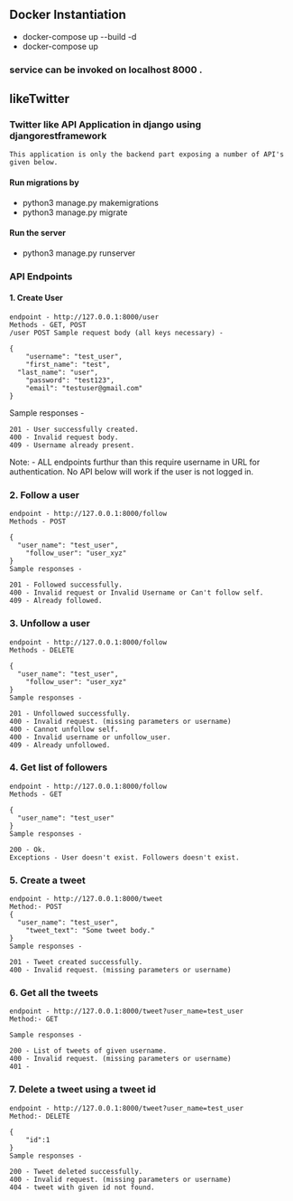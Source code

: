 ## Docker Instantiation
- docker-compose up --build -d
- docker-compose up
### service can be invoked on localhost 8000 .

## likeTwitter

### Twitter like API Application in django using djangorestframework
~~~
This application is only the backend part exposing a number of API's given below.
~~~

#### Run migrations by
- python3 manage.py makemigrations
- python3 manage.py migrate
#### Run the server 
- python3 manage.py runserver

### API Endpoints 

#### 1. Create User
~~~
endpoint - http://127.0.0.1:8000/user 
Methods - GET, POST
/user POST Sample request body (all keys necessary) -

{
	"username": "test_user",
	"first_name": "test",
  "last_name": "user",
	"password": "test123",
	"email": "testuser@gmail.com"
}
~~~
Sample responses -
~~~
201 - User successfully created.
400 - Invalid request body.
409 - Username already present.
~~~
Note: - ALL endpoints furthur than this require username in URL for authentication. No API below will work if the user is not logged in.

### 2. Follow a user
~~~
endpoint - http://127.0.0.1:8000/follow 
Methods - POST

{
  "user_name": "test_user",
	"follow_user": "user_xyz"
}
Sample responses -

201 - Followed successfully.
400 - Invalid request or Invalid Username or Can't follow self.
409 - Already followed.
~~~
### 3. Unfollow a user
~~~
endpoint - http://127.0.0.1:8000/follow 
Methods - DELETE

{
  "user_name": "test_user",
	"follow_user": "user_xyz"
}
Sample responses -

201 - Unfollowed successfully.
400 - Invalid request. (missing parameters or username)
400 - Cannot unfollow self.
400 - Invalid username or unfollow_user.
409 - Already unfollowed.
~~~

### 4. Get list of followers
~~~
endpoint - http://127.0.0.1:8000/follow 
Methods - GET

{
  "user_name": "test_user"
}
Sample responses -

200 - Ok.
Exceptions - User doesn't exist. Followers doesn't exist.
~~~


### 5. Create a tweet
~~~
endpoint - http://127.0.0.1:8000/tweet 
Method:- POST
{
  "user_name": "test_user",
	"tweet_text": "Some tweet body."
}
Sample responses -

201 - Tweet created successfully.
400 - Invalid request. (missing parameters or username)
~~~

### 6. Get all the tweets
~~~
endpoint - http://127.0.0.1:8000/tweet?user_name=test_user 
Method:- GET

Sample responses -

200 - List of tweets of given username.
400 - Invalid request. (missing parameters or username)
401 -
~~~


### 7. Delete a tweet using a tweet id
~~~
endpoint - http://127.0.0.1:8000/tweet?user_name=test_user 
Method:- DELETE

{
	"id":1
}
Sample responses -

200 - Tweet deleted successfully.
400 - Invalid request. (missing parameters or username)
404 - tweet with given id not found.
~~~

